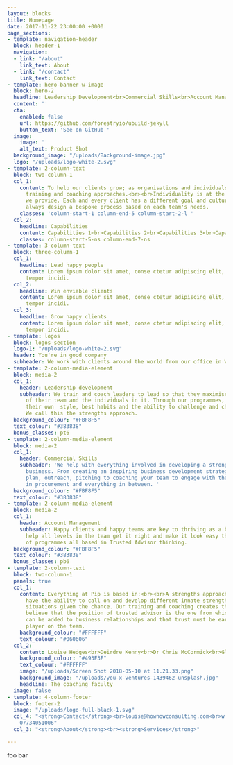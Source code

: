 ```yaml
---
layout: blocks
title: Homepage
date: 2017-11-22 23:00:00 +0000
page_sections:
- template: navigation-header
  block: header-1
  navigation:
  - link: "/about"
    link_text: About
  - link: "/contact"
    link_text: Contact
- template: hero-banner-w-image
  block: hero-2
  headline: Leadership Development<br>Commercial Skills<br>Account Management
  content: ''
  cta:
    enabled: false
    url: https://github.com/forestryio/ubuild-jekyll
    button_text: 'See on GitHub '
  image:
    image: ''
    alt_text: Product Shot
  background_image: "/uploads/Background-image.jpg"
  logo: "/uploads/logo-white-2.svg"
- template: 2-column-text
  block: two-column-1
  col_1:
    content: To help our clients grow; as organisations and individuals we use both
      training and coaching approaches.<br><br>Individuality is at the heart of everything
      we provide. Each and every client has a different goal and culture and we will
      always design a bespoke process based on each team's needs.
    classes: 'column-start-1 column-end-5 column-start-2-l '
  col_2:
    headline: Capabilities
    content: Capabilities 1<br>Capabilities 2<br>Capabilities 3<br>Capabilities 4
    classes: column-start-5-ns column-end-7-ns
- template: 3-column-text
  block: three-column-1
  col_1:
    headline: Lead happy people
    content: Lorem ipsum dolor sit amet, conse ctetur adipiscing elit, sed do eiusmod
      tempor incidi.
  col_2:
    headline: Win enviable clients
    content: Lorem ipsum dolor sit amet, conse ctetur adipiscing elit, sed do eiusmod
      tempor incidi.
  col_3:
    headline: Grow happy clients
    content: Lorem ipsum dolor sit amet, conse ctetur adipiscing elit, sed do eiusmod
      tempor incidi.
- template: logos
  block: logos-section
  logo-1: "/uploads/logo-white-2.svg"
  header: You're in good company
  subheader: We work with clients around the world from our office in Wiltshire, England
- template: 2-column-media-element
  block: media-2
  col_1:
    header: Leadership development
    subheader: We train and coach leaders to lead so that they maximise the success
      of their team and the individuals in it. Through our programmes, leaders uncover
      their own  style, best habits and the ability to challenge and change positively.
      We call this the strengths approach.
  background_colour: "#FBF8F5"
  text_colour: "#383838"
  bonus_classes: pt6
- template: 2-column-media-element
  block: media-2
  col_1:
    header: Commercial Skills
    subheader: 'We help with everything involved in developing a strong commercial
      business. From creating an inspiring business development strategy and practical
      plan, outreach, pitching to coaching your team to engage with the scary guys
      in procurement and everything in between. '
  background_colour: "#FBF8F5"
  text_colour: "#383838"
- template: 2-column-media-element
  block: media-2
  col_1:
    header: Account Management
    subheader: Happy clients and happy teams are key to thriving as a business.  We
      help all levels in the team get it right and make it look easy though a raft
      of programmes all based in Trusted Advisor thinking.
  background_colour: "#FBF8F5"
  text_colour: "#383838"
  bonus_classes: pb6
- template: 2-column-text
  block: two-column-1
  panels: true
  col_1:
    content: Everything at Pip is based in:<br><br>A strengths approach, that people
      have the ability to call on and develop different innate strengths for different
      situations given the chance. Our training and coaching creates that opportunity.<br><br>We
      believe that the position of trusted advisor is the one from which most value
      can be added to business relationships and that trust must be earned by each
      player on the team.
    background_colour: "#FFFFFF"
    text_colour: "#060606"
  col_2:
    content: Louise Hedges<br>Deirdre Kenny<br>Dr Chris McCormick<br>Glenda Marchant
    background_colour: "#493F3F"
    text_colour: "#FFFFFF"
    image: "/uploads/Screen Shot 2018-05-10 at 11.21.33.png"
    background_image: "/uploads/you-x-ventures-1439462-unsplash.jpg"
    headline: The coaching faculty
  image: false
- template: 4-column-footer
  block: footer-2
  image: "/uploads/logo-full-black-1.svg"
  col_4: "<strong>Contact</strong><br>louise@hownowconsulting.com<br>​w: 01962 775167<br>m:
    07734051006"
  col_3: "<strong>About</strong><br><strong>Services</strong>"

---
```

foo bar